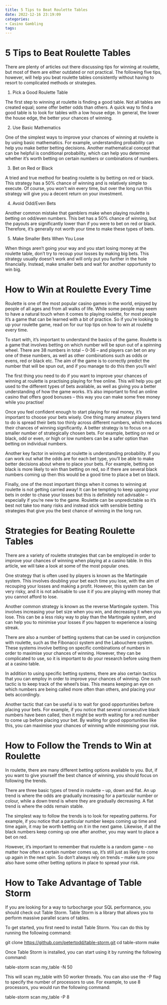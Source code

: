 ```yaml
---
title: 5 Tips to Beat Roulette Tables
date: 2022-12-16 23:19:09
categories:
- Casino Gambling
tags:
---
```



#  5 Tips to Beat Roulette Tables

There are plenty of articles out there discussing tips for winning at roulette, but most of them are either outdated or not practical. The following five tips, however, will help you beat roulette tables consistently without having to resort to complicated methods or strategies.

1. Pick a Good Roulette Table

The first step to winning at roulette is finding a good table. Not all tables are created equal; some offer better odds than others. A quick way to find a good table is to look for tables with a low house edge. In general, the lower the house edge, the better your chances of winning.

2. Use Basic Mathematics

One of the simplest ways to improve your chances of winning at roulette is by using basic mathematics. For example, understanding probability can help you make better betting decisions. Another mathematical concept that can be helpful is conditional probability, which can help you determine whether it’s worth betting on certain numbers or combinations of numbers.

3. Bet on Red or Black

A tried and true method for beating roulette is by betting on red or black. This strategy has a 50% chance of winning and is relatively simple to execute. Of course, you won’t win every time, but over the long run this strategy will give you a decent return on your investment.

4. Avoid Odd/Even Bets

Another common mistake that gamblers make when playing roulette is betting on odd/even numbers. This bet has a 50% chance of winning, but the payouts are significantly lower than if you were to bet on red or black. Therefore, it’s generally not worth your time to make these types of bets.

5. Make Smaller Bets When You Lose

When things aren’t going your way and you start losing money at the roulette table, don’t try to recoup your losses by making big bets. This strategy usually doesn’t work and will only put you further in the hole financially. Instead, make smaller bets and wait for another opportunity to win big.

#  How to Win at Roulette Every Time

Roulette is one of the most popular casino games in the world, enjoyed by people of all ages and from all walks of life. While some people may seem to have a natural touch when it comes to playing roulette, for most people it’s a game that can be learned with a bit of practice. So if you’re looking to up your roulette game, read on for our top tips on how to win at roulette every time.

To start with, it’s important to understand the basics of the game. Roulette is a game that involves betting on which number will be spun out of a spinning wheel. There are 38 numbers in total – 0-36 – and players can bet on any one of these numbers, as well as other combinations such as odds or evens, red or black etc. The aim of the game is to correctly predict the number that will be spun out, and if you manage to do this then you’ll win!

The first thing you need to do if you want to improve your chances of winning at roulette is practising playing for free online. This will help you get used to the different types of bets available, as well as giving you a better understanding of how the game works. It’s also important to find an online casino that offers good bonuses – this way you can make some free money while you practise!

Once you feel confident enough to start playing for real money, it’s important to choose your bets wisely. One thing many amateur players tend to do is spread their bets too thinly across different numbers, which reduces their chances of winning significantly. A better strategy is to focus on a smaller number of strategically chosen bets. For example, betting on red or black, odd or even, or high or low numbers can be a safer option than betting on individual numbers.

Another key factor in winning at roulette is understanding probability. If you can work out what the odds are for each bet type, you’ll be able to make better decisions about where to place your bets. For example, betting on black is more likely to win than betting on red, so if there are several black numbers coming up then this would be a good time to place a bet on black.

Finally, one of the most important things when it comes to winning at roulette is not getting carried away! It can be tempting to keep upping your bets in order to chase your losses but this is definitely not advisable – especially if you’re new to the game. Roulette can be unpredictable so it’s best not take too many risks and instead stick with sensible betting strategies that give you the best chance of winning in the long run.

#  Strategies for Beating Roulette Tables

There are a variety of roulette strategies that can be employed in order to improve your chances of winning when playing at a casino table. In this article, we will take a look at some of the most popular ones.

One strategy that is often used by players is known as the Martingale system. This involves doubling your bet each time you lose, with the aim of recouping your losses and making a profit. However, this system can be very risky, and it is not advisable to use it if you are playing with money that you cannot afford to lose.

Another common strategy is known as the reverse Martingale system. This involves increasing your bet size when you win, and decreasing it when you lose. This can be a less risky way to play than the Martingale system, and can help you to minimise your losses if you happen to experience a losing streak.

There are also a number of betting systems that can be used in conjunction with roulette, such as the Fibonacci system and the Labouchere system. These systems involve betting on specific combinations of numbers in order to maximise your chances of winning. However, they can be complicated to use, so it is important to do your research before using them at a casino table.

In addition to using specific betting systems, there are also certain tactics that you can employ in order to improve your chances of winning. One such tactic is to keep track of the wheel’s bias. This means keeping an eye on which numbers are being called more often than others, and placing your bets accordingly.

Another tactic that can be useful is to wait for good opportunities before placing your bets. For example, if you notice that several consecutive black numbers have been called, then it might be worth waiting for a red number to come up before placing your bet. By waiting for good opportunities like this, you can maximise your chances of winning while minimising your risk.

#  How to Follow the Trends to Win at Roulette

In roulette, there are many different betting options available to you. But, if you want to give yourself the best chance of winning, you should focus on following the trends.

There are three basic types of trend in roulette – up, down and flat. An up trend is where the odds are gradually increasing for a particular number or colour, while a down trend is where they are gradually decreasing. A flat trend is where the odds remain stable.

The simplest way to follow the trends is to look for repeating patterns. For example, if you notice that a particular number keeps coming up time and time again, it may be worth betting on it in the next game. Likewise, if all the black numbers keep coming up one after another, you may want to place a bet on red.

However, it’s important to remember that roulette is a random game – no matter how often a certain number comes up, it’s still just as likely to come up again in the next spin. So don’t always rely on trends – make sure you also have some other betting options in place to spread your risk.

#  How to Take Advantage of Table Storm

If you are looking for a way to turbocharge your SQL performance, you should check out Table Storm. Table Storm is a library that allows you to perform massive parallel scans of tables.

To get started, you first need to install Table Storm. You can do this by running the following command:

git clone https://github.com/petertodd/table-storm.git cd table-storm make

Once Table Storm is installed, you can start using it by running the following command:

table-storm scan my_table -N 50

This will scan my_table with 50 worker threads. You can also use the -P flag to specify the number of processors to use. For example, to use 8 processors, you would run the following command:

table-storm scan my_table -P 8